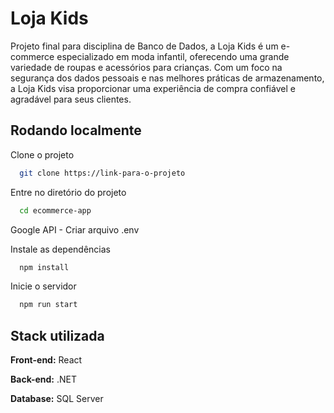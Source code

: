 
#                          Loja Kids

Projeto final para disciplina de Banco de Dados, a Loja Kids é um e-commerce especializado em moda infantil, oferecendo uma grande variedade de roupas e acessórios para crianças. Com um foco na segurança dos dados pessoais e nas melhores práticas de armazenamento, a Loja Kids visa proporcionar uma experiência de compra confiável e agradável para seus clientes.

## Rodando localmente

Clone o projeto

```bash
  git clone https://link-para-o-projeto
```

Entre no diretório do projeto

```bash
  cd ecommerce-app
```
Google API - Criar arquivo .env

Instale as dependências

```bash
  npm install
```

Inicie o servidor

```bash
  npm run start
```


## Stack utilizada

**Front-end:** React

**Back-end:** .NET

**Database:** SQL Server

